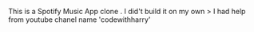This is a Spotify Music App clone . I did't build it on my own > I had help from youtube chanel name 'codewithharry'

